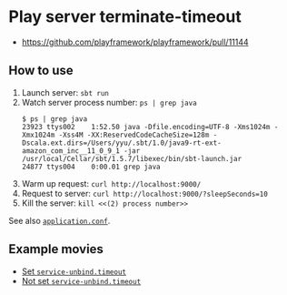 Play server terminate-timeout
=======================================

- https://github.com/playframework/playframework/pull/11144

## How to use

1. Launch server: `sbt run`
2. Watch server process number: `ps | grep java`
    ```console
    $ ps | grep java
    23923 ttys002    1:52.50 java -Dfile.encoding=UTF-8 -Xms1024m -Xmx1024m -Xss4M -XX:ReservedCodeCacheSize=128m -Dscala.ext.dirs=/Users/yyu/.sbt/1.0/java9-rt-ext-amazon_com_inc__11_0_9_1 -jar /usr/local/Cellar/sbt/1.5.7/libexec/bin/sbt-launch.jar
    24877 ttys004    0:00.01 grep java
    ```
3. Warm up request: `curl http://localhost:9000/`
4. Request to server: `curl http://localhost:9000/?sleepSeconds=10`
5. Kill the server: `kill <<(2) process number>>`

See also [`application.conf`](https://github.com/y-yu/play-server-terminate-timeout/blob/master/conf/application.conf).

## Example movies

- [Set `service-unbind.timeout`](https://y-yu.github.io/play-server-terminate-timeout/service-unbind_set.mov)
- [Not set `service-unbind.timeout`](https://y-yu.github.io/play-server-terminate-timeout/not_service-unbind_set.mov)
